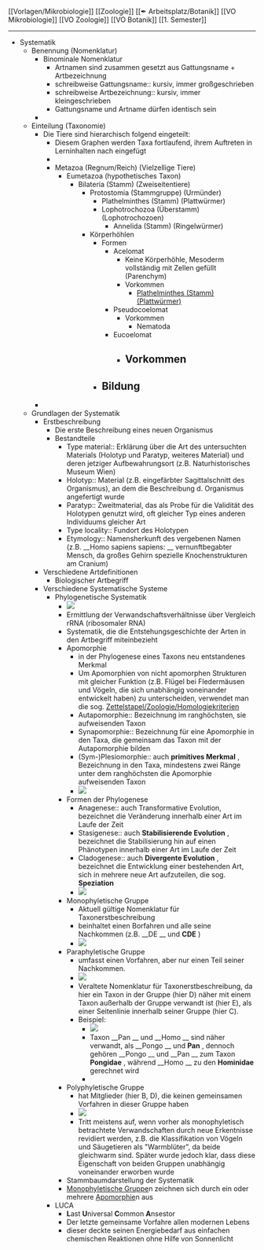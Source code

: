[[Vorlagen/Mikrobiologie]] [[Zoologie]] [[✒ Arbeitsplatz/Botanik]] [[VO Mikrobiologie]] [[VO Zoologie]] [[VO Botanik]] [[1. Semester]]

---

- Systematik
    - Benennung (Nomenklatur)
        - Binominale Nomenklatur
            - Artnamen sind zusammen gesetzt aus Gattungsname + Artbezeichnung
            - schreibweise Gattungsname:: kursiv, immer großgeschrieben
            - schreibweise Artbezeichnung:: kursiv, immer kleingeschrieben
            - Gattungsname und Artname dürfen identisch sein
        - 
    - Einteilung (Taxonomie)
        - Die Tiere sind hierarchisch folgend eingeteilt:
            - Diesem Graphen werden Taxa fortlaufend, ihrem Auftreten in Lerninhalten nach eingefügt
            - 
            - Metazoa (Regnum/Reich) (Vielzellige Tiere)
                - Eumetazoa (hypothetisches Taxon)
                    - Bilateria (Stamm) (Zweiseitentiere)
                        - Protostomia (Stammgruppe) (Urmünder)
                            - Plathelminthes (Stamm) (Plattwürmer)
                            - Lophotrochozoa (Überstamm) (Lophotrochozoen)
                                - Annelida (Stamm) (Ringelwürmer)
                        - Körperhöhlen
                            - Formen
                                - Acelomat
                                    - Keine Körperhöhle, Mesoderm vollständig mit Zellen gefüllt (Parenchym)
                                    - Vorkommen
                                        - [Plathelminthes (Stamm) (Plattwürmer)](Biologie-Bachelor/Zoologie/Systematik/Einteilung-(Taxonomie)/Die-Tiere-sind-hierarchisch-folgend-eingeteilt:/Metazoa-(Regnum-Reich)-(Vielzellige-Tiere)/Eumetazoa-(hypothetisches-Taxon)/Bilateria-(Stamm)-(Zweiseitentiere)/Protostomia-(Stammgruppe)-(Urmünder)/Plathelminthes-(Stamm)-(Plattwürmer).md)
                                - Pseudocoelomat
                                    - Vorkommen
                                        - Nematoda
                                - Eucoelomat
                                    - Vorkommen
                                        - 
                            - Bildung
                                - 
        - 
    - Grundlagen der Systematik
        - Erstbeschreibung
            - Die erste Beschreibung eines neuen Organismus
            - Bestandteile
                - Type material:: Erklärung über die Art des untersuchten Materials (Holotyp und Paratyp, weiteres Material) und deren jetziger Aufbewahrungsort (z.B. Naturhistorisches Museum Wien)
                - Holotyp:: Material (z.B. eingefärbter Sagittalschnitt des Organismus), an dem die Beschreibung d. Organismus angefertigt wurde
                - Paratyp:: Zweitmaterial, das als Probe für die Validität des Holotypen genutzt wird, oft gleicher Typ eines anderen Individuums gleicher Art
                - Type locality:: Fundort des Holotypen
                - Etymology:: Namensherkunft des vergebenen Namen (z.B.  __Homo sapiens sapiens: __ vernunftbegabter Mensch, da großes Gehirn spezielle Knochenstrukturen am Cranium)
        - Verschiedene Artdefinitionen
            - Biologischer Artbegriff
        - Verschiedene Systematische Systeme
            - Phylogenetische Systematik
                - ![](https://remnote-user-data.s3.amazonaws.com/W7etvYGRT7zvJqKwZDavu7Fno5gYKg3wqr9eGx_lRRbxWsxeKX0uZzh9ovPqXZ03NkDMvaa0qropFQtNxj2Wz_Lu7FZDK9eSRoPeVNfhnWHXDkyGjcfBseT8qfsYtT2b)  
                - Ermittlung der Verwandschaftsverhältnisse über Vergleich rRNA (ribosomaler RNA)
                - Systematik, die die Entstehungsgeschichte der Arten in den Artbegriff miteinbezieht
                - Apomorphie
                    - in der Phylogenese eines Taxons neu entstandenes Merkmal
                    - Um Apomorphien von nicht apomorphen Strukturen mit gleicher Funktion (z.B. Flügel bei Fledermäusen und Vögeln, die sich unabhängig voneinander entwickelt haben) zu unterscheiden, verwendet man die sog. [Zettelstapel/Zoologie/Homologiekriterien](Zettelstapel/Zoologie/Homologiekriterien.md)
                    - Autapomorphie:: Bezeichnung im ranghöchsten, sie aufweisenden Taxon
                    - Synapomorphie:: Bezeichnung für eine Apomorphie in den Taxa, die gemeinsam das Taxon mit der Autapomorphie bilden
                    - (Sym-)Plesiomorphie:: auch  __primitives Merkmal__ , Bezeichnung in den Taxa, mindestens zwei Ränge unter dem ranghöchsten die Apomorphie aufweisenden Taxon
                    - ![](https://remnote-user-data.s3.amazonaws.com/RFqSjm5u3z8orcn5DWVrSqlkus_nrNOHizg17jXQOXsVtl4wz393tK_uCaOhXGtR9pW69pNKqt4CaYAdkKOnqSw9j8Prd5FDrFY_DCXOxvlF3COXf26xPEUS3LCArhFI)
                - Formen der Phylogenese
                    - Anagenese:: auch Transformative Evolution, bezeichnet die Veränderung innerhalb einer Art im Laufe der Zeit
                    - Stasigenese:: auch  __Stabilisierende Evolution__ , bezeichnet die Stabilisierung hin auf einen Phänotypen innerhalb einer Art im Laufe der Zeit
                    - Cladogenese:: auch  __Divergente Evolution__ , bezeichnet die Entwicklung einer bestehenden Art, sich in mehrere neue Art aufzuteilen, die sog.  __Speziation__ 
                    - ![](https://remnote-user-data.s3.amazonaws.com/mwnwMevOPPBlQHkxUnH4GRMhHPMy9cVasRZQPwudAJP_Ws3WS8dwGnTpkRBjZsA2yr7WcDepElnkT7VkweIpJxbE1KnWXDbUGYd_ZGudzXoRdkN3iWYljhhiIc7FYo3y)  
                - Monophyletische Gruppe
                    - Aktuell gültige Nomenklatur für Taxonerstbeschreibung
                    - beinhaltet einen Borfahren und alle seine Nachkommen (z.B.  __DE __  und  __CDE__ )
                    - ![](https://remnote-user-data.s3.amazonaws.com/HexYJx4DZofJ_M3bwEhJT_ephlHtmouUSldosBbqrg1jhWNI-DLg3aYy5HNHSAyVkcSFIhZYNBPNwjaWKZRXtTTkJ2U9N7o0yh4n1eD_vdvq3n3shlm6GgnHls3ng-cf)
                - Paraphyletische Gruppe
                    - umfasst einen Vorfahren, aber nur einen Teil seiner Nachkommen.
                    - ![](https://remnote-user-data.s3.amazonaws.com/_EMBTD9OJ3H8fBcITm5PJoOU6p3pstzpPJyun-tudGg5I2d7N1T-fACbDrL4SJ1QQI5EwzTUDEDwEWHZ6tSqci-svYe4MofYWJPIhwbztJrF25H8dcjHvg3e7Nq2uPsi)
                    - Veraltete Nomenklatur für Taxonerstbeschreibung, da hier ein Taxon in der Gruppe (hier D) näher mit einem Taxon außerhalb der Gruppe verwandt ist (hier E), als einer Seitenlinie innerhalb seiner Gruppe (hier C).
                    - Beispiel:
                        - ![](https://remnote-user-data.s3.amazonaws.com/Sa9iCY8RYL0xXGmfQmG4E6GCVHuXxYMtYDkV3M8u03kTjQzAo2p_K5cowfFigHCiWyI35N3YJMewSdc2HHc4Ujs2t0J8qo_nsWEtwB_jt9DsBMcn-v7QkLnogDYlSud0)
                        - Taxon  __Pan __ und  __Homo __ sind näher verwandt, als  __Pongo __ und  __Pan__ , dennoch gehören  __Pongo __ und  __Pan __ zum Taxon  __Pongidae__ , während  __Homo __ zu den  __Hominidae__  gerechnet wird
                        - 
                - Polyphyletische Gruppe
                    - hat Mitglieder (hier B, D), die keinen gemeinsamen Vorfahren in dieser Gruppe haben
                    - ![](https://remnote-user-data.s3.amazonaws.com/gNZj2v7rfb0UEDfSwcRIup-9wcA0Y2rXK49j2WL326bA12B4peVOcTHsyEB0gpjqTcyQCDGoPRKyFKgk9u-fen8pYDa5y82liD1xKMDq_uDKBf4iTFY7suZFJo9CdVc-)
                    - Tritt meistens auf, wenn vorher als monophyletisch betrachtete Verwandschaften durch neue Erkentnisse revidiert werden, z.B. die Klassifikation von Vögeln und Säugetieren als "Warmblüter", da beide gleichwarm sind. Später wurde jedoch klar, dass diese Eigenschaft von beiden Gruppen unabhängig voneinander erworben wurde
                - Stammbaumdarstellung der Systematik
                - [Monophyletische Gruppe](Biologie-Bachelor/Zoologie/Systematik/Grundlagen-der-Systematik/Verschiedene-Systematische-Systeme/Phylogenetische-Systematik/Monophyletische-Gruppe.md)n zeichnen sich durch ein oder mehrere [Apomorphie](Biologie-Bachelor/Zoologie/Systematik/Grundlagen-der-Systematik/Verschiedene-Systematische-Systeme/Phylogenetische-Systematik/Apomorphie.md)n aus
            - LUCA
                - **L**ast **U**niversal **C**ommon **A**nsestor
                - Der letzte gemeinsame Vorfahre allen modernen Lebens
                - dieser deckte seinen Energiebedarf aus einfachen chemischen Reaktionen ohne Hilfe von Sonnenlicht 
